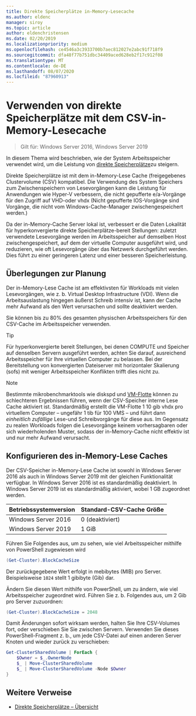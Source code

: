 ```yaml
---
title: Direkte Speicherplätze in-Memory-Lesecache
ms.author: eldenc
manager: siroy
ms.topic: article
author: eldenchristensen
ms.date: 02/20/2019
ms.localizationpriority: medium
ms.openlocfilehash: ce4546a3c3933700b7aec812027e2abc91f718f9
ms.sourcegitcommit: dfa48f77b751dbc34409aced628eb2f17c912f08
ms.translationtype: MT
ms.contentlocale: de-DE
ms.lasthandoff: 08/07/2020
ms.locfileid: "87960913"
---
```

# <a name="using-storage-spaces-direct-with-the-csv-in-memory-read-cache"></a>Verwenden von direkte Speicherplätze mit dem CSV-in-Memory-Lesecache
> Gilt für: Windows Server 2016, Windows Server 2019

In diesem Thema wird beschrieben, wie der System Arbeitsspeicher verwendet wird, um die Leistung von [direkte Speicherplätze](storage-spaces-direct-overview.md)zu steigern.

Direkte Speicherplätze ist mit dem in-Memory-Lese Cache (freigegebenes Clustervolume (CSV) kompatibel. Die Verwendung des System Speichers zum Zwischenspeichern von Lesevorgängen kann die Leistung für Anwendungen wie Hyper-V verbessern, die nicht gepufferte e/a-Vorgänge für den Zugriff auf VHD-oder vhdx (Nicht gepufferte IOS-Vorgänge sind Vorgänge, die nicht vom Windows-Cache-Manager zwischengespeichert werden.)

Da der in-Memory-Cache Server lokal ist, verbessert er die Daten Lokalität für hyperkonvergierte direkte Speicherplätze-bereit Stellungen: zuletzt verwendete Lesevorgänge werden im Arbeitsspeicher auf demselben Host zwischengespeichert, auf dem der virtuelle Computer ausgeführt wird, und reduzieren, wie oft Lesevorgänge über das Netzwerk durchgeführt werden. Dies führt zu einer geringeren Latenz und einer besseren Speicherleistung.

## <a name="planning-considerations"></a>Überlegungen zur Planung

Der in-Memory-Lese Cache ist am effektivsten für Workloads mit vielen Lesevorgängen, wie z. b. Virtual Desktop Infrastructure (VDI). Wenn die Arbeitsauslastung hingegen äußerst Schreib intensiv ist, kann der Cache mehr Aufwand als den Wert verursachen und sollte deaktiviert werden.

Sie können bis zu 80% des gesamten physischen Arbeitsspeichers für den CSV-Cache im Arbeitsspeicher verwenden.

  > [!TIP]
  > Für hyperkonvergierte bereit Stellungen, bei denen COMPUTE und Speicher auf denselben Servern ausgeführt werden, achten Sie darauf, ausreichend Arbeitsspeicher für Ihre virtuellen Computer zu belassen. Bei der Bereitstellung von konvergierten Dateiserver mit horizontaler Skalierung (sofs) mit weniger Arbeitsspeicher Konflikten trifft dies nicht zu.

  > [!NOTE]
  > Bestimmte mikrobenchmarktools wie diskspd und [VM-Flotte](https://github.com/Microsoft/diskspd/tree/master/Frameworks/VMFleet) können zu schlechteren Ergebnissen führen, wenn der CSV-Speicher interne Lese Cache aktiviert ist. Standardmäßig erstellt die VM-Flotte 1 10 gib vhdx pro virtuellem Computer – ungefähr 1 tib für 100 VMS – und führt dann *einheitlich zufällige* Lese-und Schreibvorgänge für diese aus. Im Gegensatz zu realen Workloads folgen die Lesevorgänge keinem vorhersagbaren oder sich wiederholenden Muster, sodass der in-Memory-Cache nicht effektiv ist und nur mehr Aufwand verursacht.

## <a name="configuring-the-in-memory-read-cache"></a>Konfigurieren des in-Memory-Lese Caches

Der CSV-Speicher in-Memory-Lese Cache ist sowohl in Windows Server 2016 als auch in Windows Server 2019 mit der gleichen Funktionalität verfügbar. In Windows Server 2016 ist es standardmäßig deaktiviert. In Windows Server 2019 ist es standardmäßig aktiviert, wobei 1 GB zugeordnet werden.

| Betriebssystemversion          | Standard-CSV-Cache Größe |
|---------------------|------------------------|
| Windows Server 2016 | 0 (deaktiviert)           |
| Windows Server 2019 | 1 GiB                   |

Führen Sie Folgendes aus, um zu sehen, wie viel Arbeitsspeicher mithilfe von PowerShell zugewiesen wird

```PowerShell
(Get-Cluster).BlockCacheSize
```

Der zurückgegebene Wert erfolgt in mebibytes (MIB) pro Server. Beispielsweise `1024` stellt 1 gibibyte (Gib) dar.

Ändern Sie diesen Wert mithilfe von PowerShell, um zu ändern, wie viel Arbeitsspeicher zugeordnet wird. Führen Sie z. b. Folgendes aus, um 2 Gib pro Server zuzuordnen:

```PowerShell
(Get-Cluster).BlockCacheSize = 2048
```

Damit Änderungen sofort wirksam werden, halten Sie Ihre CSV-Volumes fort, oder verschieben Sie Sie zwischen Servern. Verwenden Sie dieses PowerShell-Fragment z. b., um jede CSV-Datei auf einen anderen Server Knoten und wieder zurück zu verschieben:

```PowerShell
Get-ClusterSharedVolume | ForEach {
    $Owner = $_.OwnerNode
    $_ | Move-ClusterSharedVolume
    $_ | Move-ClusterSharedVolume -Node $Owner
}
```

## <a name="additional-references"></a>Weitere Verweise

- [Direkte Speicherplätze – Übersicht](storage-spaces-direct-overview.md)
